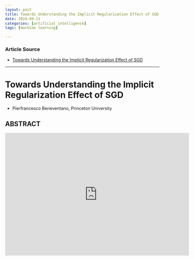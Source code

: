 ```yaml
---
layout: post
title: Towards Understanding the Implicit Regularization Effect of SGD
date: 2024-09-11
categories: [artificial intelligence]
tags: [machine learning]

---
```


### Article Source


* [Towards Understanding the Implicit Regularization Effect of SGD](https://www.youtube.com/watch?v=G70dA2tmbu0)

---



# Towards Understanding the Implicit Regularization Effect of SGD

* Pierfrancesco Beneventano, Princeton University

## ABSTRACT 


<iframe width="600" height="400" src="https://www.youtube.com/embed/G70dA2tmbu0?si=extiTUgBd0wDsbDy" title="YouTube video player" frameborder="0" allow="accelerometer; autoplay; clipboard-write; encrypted-media; gyroscope; picture-in-picture; web-share" referrerpolicy="strict-origin-when-cross-origin" allowfullscreen></iframe>